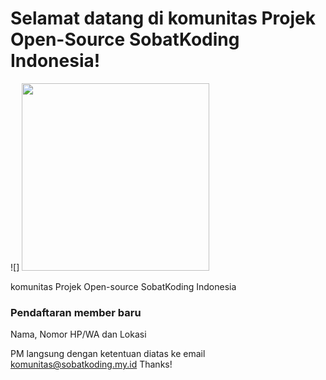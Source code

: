 # Selamat datang di komunitas Projek Open-Source SobatKoding Indonesia!

![] <img src="https://sobatkoding.my.id/assets/img/logo.png" width="300">

komunitas Projek Open-source SobatKoding Indonesia
### Pendaftaran member baru

Nama,
Nomor HP/WA dan
Lokasi

PM langsung dengan ketentuan diatas ke email
komunitas@sobatkoding.my.id
Thanks!





